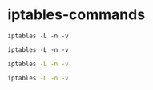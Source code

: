 # iptables-commands
```console
iptables -L -n -v
```
```shell
iptables -L -n -v
```
```bash
iptables -L -n -v
```
```sh
iptables -L -n -v
```

